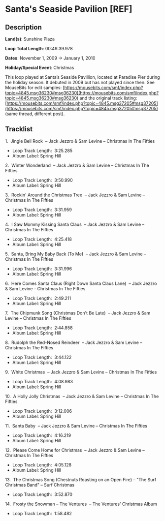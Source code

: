 # Santa's Seaside Pavilion [REF]

## Description

**Land(s)**: Sunshine Plaza

**Loop Total Length**: 00:49:39.978

**Dates**: November 1, 2009 → January 1, 2010

**Holiday/Special Event**: Christmas

This loop played at Santa’s Seaside Pavillion, located at Paradise Pier during the holiday season. It debuted in 2009 but has not played since then. See MouseBits for edit samples: [https://mousebits.com/smf/index.php?topic=4845.msg36230#msg36230](https://mousebits.com/smf/index.php?topic=4845.msg36230#msg36230) and the original track listing: [https://mousebits.com/smf/index.php?topic=4845.msg37205#msg37205](https://mousebits.com/smf/index.php?topic=4845.msg37205#msg37205) (same thread, different post).

## Tracklist

1\.  Jingle Bell Rock  – Jack Jezzro & Sam Levine – Christmas In The Fifties

- Loop Track Length:  3:25.285
- Album Label: Spring Hill

2\.  Winter Wonderland  – Jack Jezzro & Sam Levine – Christmas In The Fifties

- Loop Track Length:  3:50.990
- Album Label: Spring Hill

3\.  Rockin' Around the Christmas Tree  – Jack Jezzro & Sam Levine – Christmas In The Fifties

- Loop Track Length:  3:31.959
- Album Label: Spring Hill

4\.  I Saw Mommy Kissing Santa Claus  – Jack Jezzro & Sam Levine – Christmas In The Fifties

- Loop Track Length:  4:25.418
- Album Label: Spring Hill

5\.  Santa, Bring My Baby Back (To Me)  – Jack Jezzro & Sam Levine – Christmas In The Fifties

- Loop Track Length:  3:31.996
- Album Label: Spring Hill

6\.  Here Comes Santa Claus (Right Down Santa Claus Lane)  – Jack Jezzro & Sam Levine – Christmas In The Fifties

- Loop Track Length:  2:49.211
- Album Label: Spring Hill

7\.  The Chipmunk Song (Christmas Don't Be Late)  – Jack Jezzro & Sam Levine – Christmas In The Fifties

- Loop Track Length:  2:44.858
- Album Label: Spring Hill

8\.  Rudolph the Red-Nosed Reindeer  – Jack Jezzro & Sam Levine – Christmas In The Fifties

- Loop Track Length:  3:44.122
- Album Label: Spring Hill

9\.  White Christmas  – Jack Jezzro & Sam Levine – Christmas In The Fifties

- Loop Track Length:  4:08.983
- Album Label: Spring Hill

10\.  A Holly Jolly Christmas  – Jack Jezzro & Sam Levine – Christmas In The Fifties

- Loop Track Length:  3:12.006
- Album Label: Spring Hill

11\.  Santa Baby  – Jack Jezzro & Sam Levine – Christmas In The Fifties

- Loop Track Length:  4:16.219
- Album Label: Spring Hill

12\.  Please Come Home for Christmas  – Jack Jezzro & Sam Levine – Christmas In The Fifties

- Loop Track Length:  4:05.128
- Album Label: Spring Hill

13\.  The Christmas Song (Chestnuts Roasting on an Open Fire) – "The Surf Christmas Band" – Surf Christmas

- Loop Track Length:  3:52.870

14\.  Frosty the Snowman – The Ventures  – The Ventures' Christmas Album

- Loop Track Length:  1:58.482
